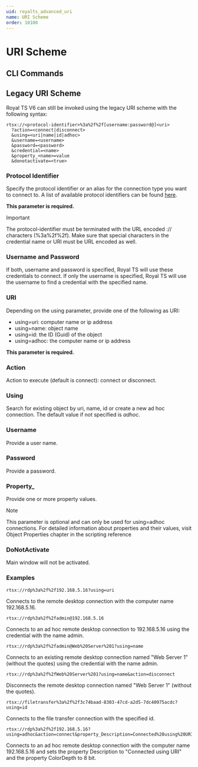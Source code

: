 ```yaml
---
uid: royalts_advanced_uri
name: URI Scheme
order: 10100
---
```


# URI Scheme

## CLI Commands

## Legacy URI Scheme
Royal TS V6 can still be invoked using the legacy URI scheme with the following syntax:

```batch
rtsx://<protocol-identifier>%3a%2f%2f[username:password@]<uri>
  ?action=<connect|disconnect>
  &using=<uri|name|id|adhoc>
  &username=<username>
  &password=<password>
  &credential=<name>
  &property_<name>=value
  &donotactivate=<true>
```

### Protocol Identifier
Specify the protocol identifier or an alias for the connection type you want to connect to. A list of available protocol identifiers can be found [here](https://www.royalapplications.com/go/kb-ts-win-protocolhandlers).  

**This parameter is required.**

> [!Important]
> The protocol-identifier must be terminated with the URL encoded :// characters (%3a%2f%2f). Make sure that special characters in the credential name or URI must be URL encoded as well.

### Username and Password
If both, username and password is specified, Royal TS will use these credentials to connect. If only the username is specified, Royal TS will use the username to find a credential with the specified name.

### URI
Depending on the using parameter, provide one of the following as URI:
- using=uri: computer name or ip address
- using=name: object name
- using=id: the ID (Guid) of the object
- using=adhoc: the computer name or ip address  

**This parameter is required.**

### Action
Action to execute (default is connect): connect or disconnect.

### Using
Search for existing object by uri, name, id or create a new ad hoc connection. The default value if not specified is *adhoc*.

### Username
Provide a user name.

### Password
Provide a password.

### Property_<name>
Provide one or more property values.

> [!Note] 
> This parameter is optional and can only be used for using=adhoc connections. For detailed information about properties and their values, visit Object Properties chapter in the scripting reference

### DoNotActivate
Main window will not be activated.

### Examples

```batch
rtsx://rdp%3a%2f%2f192.168.5.16?using=uri
```
Connects to the remote desktop connection with the computer name 192.168.5.16.

```batch
rtsx://rdp%3a%2f%2fadmin@192.168.5.16
```
Connects to an ad hoc remote desktop connection to 192.168.5.16 using the credential with the name admin.

```batch
rtsx://rdp%3a%2f%2fadmin@Web%20Server%201?using=name
```
Connects to an existing remote desktop connection named "Web Server 1" (without the quotes) using the credential with the name admin.

```batch
rtsx://rdp%3a%2f%2fWeb%20Server%201?using=name&action=disconnect
```
Disconnects the remote desktop connection named "Web Server 1" (without the quotes).

```batch
rtsx://filetransfer%3a%2f%2f3c74baad-8303-47cd-a2d5-7dc40975acdc?using=id
```
Connects to the file transfer connection with the specified id.

```batch
rtsx://rdp%3a%2f%2f192.168.5.16?using=adhoc&action=connect&property_Description=Connected%20using%20URI&property_ColorDepth=8
```
Connects to an ad hoc remote desktop connection with the computer name 192.168.5.16 and sets the property Description to "Connected using URI" and the property ColorDepth to 8 bit.